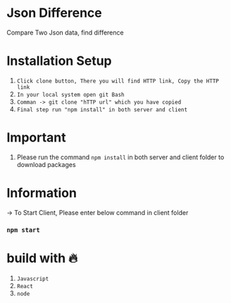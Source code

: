 # Json Difference
  
  Compare Two Json data, find difference
  
# Installation Setup 
 
 1. `Click clone button, There you will find HTTP link, Copy the HTTP link`
 2. `In your local system open git Bash`
 3. `Comman -> git clone "hTTP url" which you have copied`
 4. `Final step run "npm install" in both server and client`

# Important
 
  1. Please run the command `npm install` in both server and client folder to download packages
 
# Information

 -> To Start Client, Please enter below command in client folder

 ### `npm start`
 
 # build with 🔥
  
  1. `Javascript`
  2. `React`
  3. `node`

